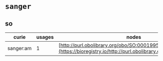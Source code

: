 # `sanger`

## so

| curie     |   usages | nodes                                                                                                         |
|-----------|----------|---------------------------------------------------------------------------------------------------------------|
| sanger:am |        1 | [http://purl.obolibrary.org/obo/SO:0001995](https://bioregistry.io/http://purl.obolibrary.org/obo/SO:0001995) |
